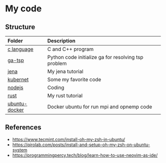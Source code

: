 <h1>My code</h1>

## Structure

| Folder                            | Description                                         |
| :-------------------------------- | :-------------------------------------------------- |
| [c language](./c-language/)       | C and C++ program                                   |
| [ga-tsp](./ga-tsp/)               | Python code initialize ga for resolving tsp problem |
| [jena](./jena/)                   | My jena tutorial                                    |
| [kubernet](./kubernet/)           | Some my favorite code                               |
| [nodejs](./nodejs/)               | Coding                                              |
| [rust](./rust/)                   | My rust tutorial                                    |
| [ubuntu-docker](./ubuntu-dcoker/) | Docker ubuntu for run mpi and opnemp code           |

## References

-   https://www.tecmint.com/install-oh-my-zsh-in-ubuntu/
-   https://qirolab.com/posts/install-and-setup-oh-my-zsh-on-ubuntu-system
-   https://programmingpercy.tech/blog/learn-how-to-use-neovim-as-ide/
